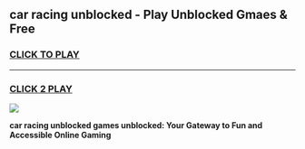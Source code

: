 
## car racing unblocked - Play Unblocked Gmaes & Free
<h3>
<a href="https://news.freeplayer.one?title=car_racing_unblocked&ref=23F">CLICK TO PLAY</a></h3>
<hr>

<h3>
<a href="https://news.freeplayer.one?title=car_racing_unblocked&ref=23F">CLICK 2 PLAY</a>
  
</h3>

<a href="https://news.freeplayer.one?title=car_racing_unblocked&ref=23F/"><img src="https://clearcache.store/games.png"></a>


**car racing unblocked games unblocked: Your Gateway to Fun and Accessible Online Gaming**
